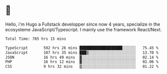 # 👋 

Hello, i'm Hugo a Fullstack developper since now 4 years, specialize in the ecosysteme JavaScript/Typescript. I mainly use the framework React/Next.

<!--START_SECTION:waka-->

```txt
Total Time: 785 hrs 15 mins

TypeScript       592 hrs 26 mins ███████████████████░░░░░░   75.45 %
JavaScript       107 hrs 35 mins ███▒░░░░░░░░░░░░░░░░░░░░░   13.70 %
JSON             16 hrs 49 mins  ▓░░░░░░░░░░░░░░░░░░░░░░░░   02.14 %
PHP              16 hrs 12 mins  ▓░░░░░░░░░░░░░░░░░░░░░░░░   02.06 %
CSS              9 hrs 32 mins   ▒░░░░░░░░░░░░░░░░░░░░░░░░   01.22 %
```

<!--END_SECTION:waka-->
